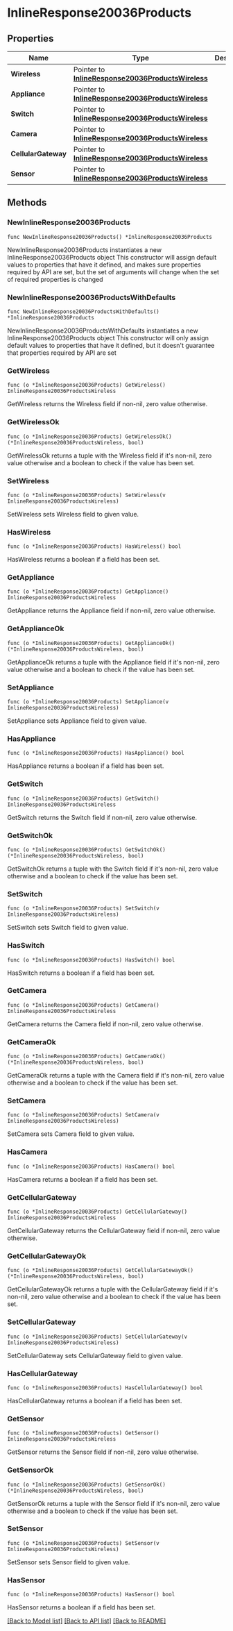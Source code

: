 # InlineResponse20036Products

## Properties

Name | Type | Description | Notes
------------ | ------------- | ------------- | -------------
**Wireless** | Pointer to [**InlineResponse20036ProductsWireless**](InlineResponse20036ProductsWireless.md) |  | [optional] 
**Appliance** | Pointer to [**InlineResponse20036ProductsWireless**](InlineResponse20036ProductsWireless.md) |  | [optional] 
**Switch** | Pointer to [**InlineResponse20036ProductsWireless**](InlineResponse20036ProductsWireless.md) |  | [optional] 
**Camera** | Pointer to [**InlineResponse20036ProductsWireless**](InlineResponse20036ProductsWireless.md) |  | [optional] 
**CellularGateway** | Pointer to [**InlineResponse20036ProductsWireless**](InlineResponse20036ProductsWireless.md) |  | [optional] 
**Sensor** | Pointer to [**InlineResponse20036ProductsWireless**](InlineResponse20036ProductsWireless.md) |  | [optional] 

## Methods

### NewInlineResponse20036Products

`func NewInlineResponse20036Products() *InlineResponse20036Products`

NewInlineResponse20036Products instantiates a new InlineResponse20036Products object
This constructor will assign default values to properties that have it defined,
and makes sure properties required by API are set, but the set of arguments
will change when the set of required properties is changed

### NewInlineResponse20036ProductsWithDefaults

`func NewInlineResponse20036ProductsWithDefaults() *InlineResponse20036Products`

NewInlineResponse20036ProductsWithDefaults instantiates a new InlineResponse20036Products object
This constructor will only assign default values to properties that have it defined,
but it doesn't guarantee that properties required by API are set

### GetWireless

`func (o *InlineResponse20036Products) GetWireless() InlineResponse20036ProductsWireless`

GetWireless returns the Wireless field if non-nil, zero value otherwise.

### GetWirelessOk

`func (o *InlineResponse20036Products) GetWirelessOk() (*InlineResponse20036ProductsWireless, bool)`

GetWirelessOk returns a tuple with the Wireless field if it's non-nil, zero value otherwise
and a boolean to check if the value has been set.

### SetWireless

`func (o *InlineResponse20036Products) SetWireless(v InlineResponse20036ProductsWireless)`

SetWireless sets Wireless field to given value.

### HasWireless

`func (o *InlineResponse20036Products) HasWireless() bool`

HasWireless returns a boolean if a field has been set.

### GetAppliance

`func (o *InlineResponse20036Products) GetAppliance() InlineResponse20036ProductsWireless`

GetAppliance returns the Appliance field if non-nil, zero value otherwise.

### GetApplianceOk

`func (o *InlineResponse20036Products) GetApplianceOk() (*InlineResponse20036ProductsWireless, bool)`

GetApplianceOk returns a tuple with the Appliance field if it's non-nil, zero value otherwise
and a boolean to check if the value has been set.

### SetAppliance

`func (o *InlineResponse20036Products) SetAppliance(v InlineResponse20036ProductsWireless)`

SetAppliance sets Appliance field to given value.

### HasAppliance

`func (o *InlineResponse20036Products) HasAppliance() bool`

HasAppliance returns a boolean if a field has been set.

### GetSwitch

`func (o *InlineResponse20036Products) GetSwitch() InlineResponse20036ProductsWireless`

GetSwitch returns the Switch field if non-nil, zero value otherwise.

### GetSwitchOk

`func (o *InlineResponse20036Products) GetSwitchOk() (*InlineResponse20036ProductsWireless, bool)`

GetSwitchOk returns a tuple with the Switch field if it's non-nil, zero value otherwise
and a boolean to check if the value has been set.

### SetSwitch

`func (o *InlineResponse20036Products) SetSwitch(v InlineResponse20036ProductsWireless)`

SetSwitch sets Switch field to given value.

### HasSwitch

`func (o *InlineResponse20036Products) HasSwitch() bool`

HasSwitch returns a boolean if a field has been set.

### GetCamera

`func (o *InlineResponse20036Products) GetCamera() InlineResponse20036ProductsWireless`

GetCamera returns the Camera field if non-nil, zero value otherwise.

### GetCameraOk

`func (o *InlineResponse20036Products) GetCameraOk() (*InlineResponse20036ProductsWireless, bool)`

GetCameraOk returns a tuple with the Camera field if it's non-nil, zero value otherwise
and a boolean to check if the value has been set.

### SetCamera

`func (o *InlineResponse20036Products) SetCamera(v InlineResponse20036ProductsWireless)`

SetCamera sets Camera field to given value.

### HasCamera

`func (o *InlineResponse20036Products) HasCamera() bool`

HasCamera returns a boolean if a field has been set.

### GetCellularGateway

`func (o *InlineResponse20036Products) GetCellularGateway() InlineResponse20036ProductsWireless`

GetCellularGateway returns the CellularGateway field if non-nil, zero value otherwise.

### GetCellularGatewayOk

`func (o *InlineResponse20036Products) GetCellularGatewayOk() (*InlineResponse20036ProductsWireless, bool)`

GetCellularGatewayOk returns a tuple with the CellularGateway field if it's non-nil, zero value otherwise
and a boolean to check if the value has been set.

### SetCellularGateway

`func (o *InlineResponse20036Products) SetCellularGateway(v InlineResponse20036ProductsWireless)`

SetCellularGateway sets CellularGateway field to given value.

### HasCellularGateway

`func (o *InlineResponse20036Products) HasCellularGateway() bool`

HasCellularGateway returns a boolean if a field has been set.

### GetSensor

`func (o *InlineResponse20036Products) GetSensor() InlineResponse20036ProductsWireless`

GetSensor returns the Sensor field if non-nil, zero value otherwise.

### GetSensorOk

`func (o *InlineResponse20036Products) GetSensorOk() (*InlineResponse20036ProductsWireless, bool)`

GetSensorOk returns a tuple with the Sensor field if it's non-nil, zero value otherwise
and a boolean to check if the value has been set.

### SetSensor

`func (o *InlineResponse20036Products) SetSensor(v InlineResponse20036ProductsWireless)`

SetSensor sets Sensor field to given value.

### HasSensor

`func (o *InlineResponse20036Products) HasSensor() bool`

HasSensor returns a boolean if a field has been set.


[[Back to Model list]](../README.md#documentation-for-models) [[Back to API list]](../README.md#documentation-for-api-endpoints) [[Back to README]](../README.md)


